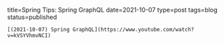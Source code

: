 
title=Spring Tips: Spring GraphQL
date=2021-10-07
type=post
tags=blog
status=published
~~~~~~
[(2021-10-07) Spring GraphQL](https://www.youtube.com/watch?v=kVSYVhmvNCI) 
            